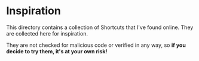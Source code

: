 # Inspiration

This directory contains a collection of Shortcuts that I've found online. They are collected here for inspiration.

They are not checked for malicious code or verified in any way, so **if you decide to try them, it's at your own risk!**